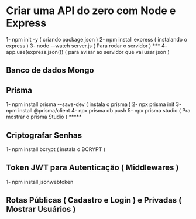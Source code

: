 # Criar uma API do zero com Node e Express

1- npm init -y ( criando package.json )
2- npm install express ( instalando o express )
3- node --watch server.js ( Para rodar o servidor ) ***
4- app.use(express.json()) ( para avisar ao servidor que vai usar json )

## Banco de dados Mongo


## Prisma 
1- npm install prisma --save-dev  ( instala o prisma )
2- npx prisma init
3- npm install @prisma/client
4- npx prisma db push
5- npx prisma studio ( Pra mostrar o prisma Studio ) *****

## Criptografar Senhas
1- npm install bcrypt  ( instala o BCRYPT )


## Token JWT para Autenticação ( Middlewares )
1- npm install jsonwebtoken

## Rotas Públicas ( Cadastro e Login ) e Privadas ( Mostrar Usuários )